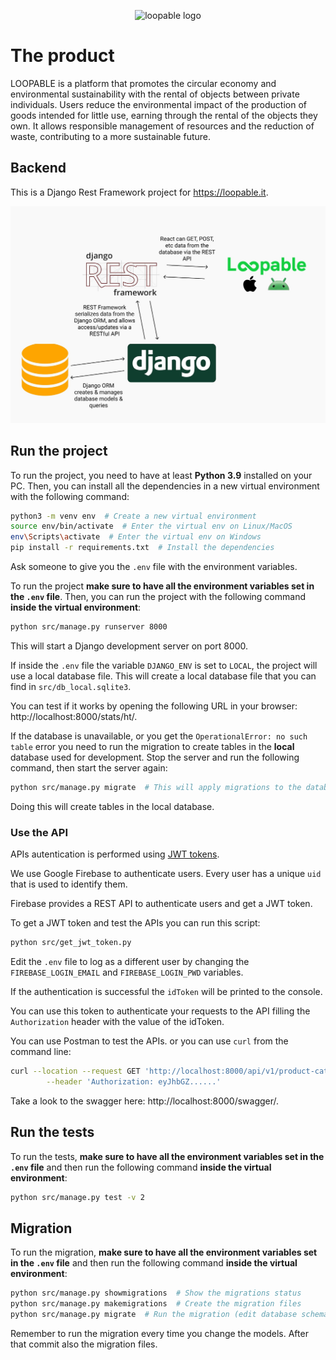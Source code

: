 <!--suppress HtmlDeprecatedAttribute -->
<p align="center">
  <img alt="loopable logo" src="https://user-images.githubusercontent.com/32592671/229338661-84ae1264-a7e0-4205-b584-10b56f0d9382.png" />
</p>

# The product
LOOPABLE is a platform that promotes the circular economy and environmental sustainability with the rental of objects between private individuals. Users reduce the environmental impact of the production of goods intended for little use, earning through the rental of the objects they own. It allows responsible management of resources and the reduction of waste, contributing to a more sustainable future.

## Backend
This is a Django Rest Framework project for https://loopable.it.

![backend diagram](.github/diagram.jpg "Backend diagram")

## Run the project
To run the project, you need to have at least **Python 3.9** installed on your PC. 
Then, you can install all the dependencies in a new virtual environment with the following command:
```bash
python3 -m venv env  # Create a new virtual environment
source env/bin/activate  # Enter the virtual env on Linux/MacOS
env\Scripts\activate  # Enter the virtual env on Windows
pip install -r requirements.txt  # Install the dependencies
```

Ask someone to give you the `.env` file with the environment variables.

To run the project **make sure to have all the environment variables set in the `.env` file**. 
Then, you can run the project with the following command **inside the virtual environment**:
```bash
python src/manage.py runserver 8000
```

This will start a Django development server on port 8000.

If inside the `.env` file the variable `DJANGO_ENV` is set to `LOCAL`, the project will use a local database file.
This will create a local database file that you can find in `src/db_local.sqlite3`.

You can test if it works by opening the following URL in your browser: http://localhost:8000/stats/ht/.

If the database is unavailable, or you get the `OperationalError: no such table` error you 
need to run the migration to create tables in the **local** database used for development.
Stop the server and run the following command, then start the server again:
```bash
python src/manage.py migrate  # This will apply migrations to the database
```

Doing this will create tables in the local database.

### Use the API
APIs autentication is performed using [JWT tokens](https://en.wikipedia.org/wiki/JSON_Web_Token).

We use Google Firebase to authenticate users. 
Every user has a unique `uid` that is used to identify them.

Firebase provides a REST API to authenticate users and get a JWT token.

To get a JWT token and test the APIs you can run this script:
```bash
python src/get_jwt_token.py
```

Edit the `.env` file to log as a different user by changing the `FIREBASE_LOGIN_EMAIL` and `FIREBASE_LOGIN_PWD` variables.

If the authentication is successful the `idToken` will be printed to the console.

You can use this token to authenticate your requests to the API filling the `Authorization` header with the value of the idToken.

You can use Postman to test the APIs. or you can use `curl` from the command line:
```bash
curl --location --request GET 'http://localhost:8000/api/v1/product-categories/' \
        --header 'Authorization: eyJhbGZ......'
```

Take a look to the swagger here: http://localhost:8000/swagger/.

## Run the tests
To run the tests, **make sure to have all the environment variables set in the `.env` file** and then 
run the following command **inside the virtual environment**:
```bash
python src/manage.py test -v 2
```

## Migration
To run the migration, **make sure to have all the environment variables set in the `.env` file** and then 
run the following command **inside the virtual environment**:
```bash
python src/manage.py showmigrations  # Show the migrations status
python src/manage.py makemigrations  # Create the migration files
python src/manage.py migrate  # Run the migration (edit database schema)
```

Remember to run the migration every time you change the models. After that commit also the migration files.
